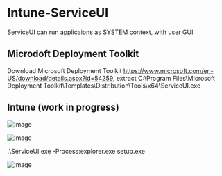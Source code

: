 # Intune-ServiceUI
ServiceUI can run applicaions as SYSTEM context, with user GUI 

## Microdoft Deployment Toolkit
Download Microsoft Deployment Toolkit https://www.microsoft.com/en-US/download/details.aspx?id=54259, extract C:\Program Files\Microsoft Deployment Toolkit\Templates\Distribution\Tools\x64\ServiceUI.exe

## Intune (work in progress)

![image](https://github.com/canvacanva/Intune-ServiceUI/assets/17501324/61a76698-ef5a-4ced-b324-42c54f8d48d3)

![image](https://github.com/canvacanva/Intune-ServiceUI/assets/17501324/ed5136c3-b066-4be6-b9b3-08219a5cb432)

.\ServiceUI.exe -Process:explorer.exe setup.exe

![image](https://github.com/canvacanva/Intune-ServiceUI/assets/17501324/a6b1bdbd-a0da-49f4-9b73-d789648f3a14)

